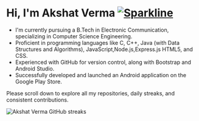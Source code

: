 # Hi, I'm Akshat Verma [![Sparkline](https://stars.medv.io/Naereen/badges.svg)](https://stars.medv.io/Naereen/badges)

- I'm currently pursuing a B.Tech in Electronic Communication, specializing in Computer Science Engineering.
- Proficient in programming languages like C, C++, Java (with Data Structures and Algorithms), JavaScript,Node.js,Express.js HTML5, and CSS.
- Experienced with GitHub for version control, along with Bootstrap and Android Studio.
- Successfully developed and launched an Android application on the Google Play Store.

Please scroll down to explore all my repositories, daily streaks, and consistent contributions.

![Akshat Verma GitHub streaks](https://github-readme-stats.vercel.app/api?username=akshatverma1&show_icons=true&theme=radical)
